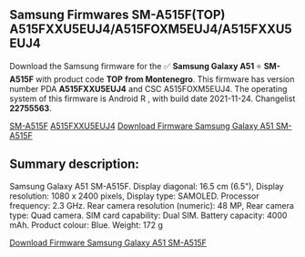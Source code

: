 <h2>Samsung Firmwares SM-A515F(TOP) A515FXXU5EUJ4/A515FOXM5EUJ4/A515FXXU5EUJ4</h2>
Download the Samsung firmware for the ✅ <strong>Samsung Galaxy A51 </strong> ⭐ <strong>SM-A515F</strong> with product code <strong>TOP</strong> <strong> from Montenegro</strong>. This firmware has version number PDA <strong>A515FXXU5EUJ4</strong> and CSC A515FOXM5EUJ4. The operating system of this firmware is Android R , with build date 2021-11-24. Changelist <strong>22755563</strong>.


[SM-A515F](https://samfirm.shop/samsung/model/SM-A515F)
[A515FXXU5EUJ4](https://samfirm.shop/samsung/pda/A515FXXU5EUJ4)
[Download Firmware Samsung Galaxy A51 SM-A515F](https://samfirm.shop/samsung/firmware/477138)
<h2>Summary description:</h2>
<p>Samsung Galaxy A51 SM-A515F. Display diagonal: 16.5 cm (6.5"), Display resolution: 1080 x 2400 pixels, Display type: SAMOLED. Processor frequency: 2.3 GHz. Rear camera resolution (numeric): 48 MP, Rear camera type: Quad camera. SIM card capability: Dual SIM. Battery capacity: 4000 mAh. Product colour: Blue. Weight: 172 g</p>


[Download Firmware Samsung Galaxy A51 SM-A515F](https://samfirm.shop/samsung/firmware/477138)
